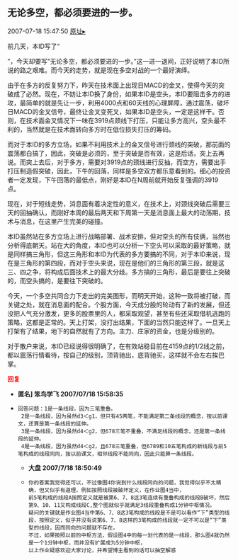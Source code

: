 ## 无论多空，都必须要进的一步。
2007-07-18 15:47:50
[原址▸](http://www.fxgan.com/chan_time/2007_07_12/622.htm)


前几天，本ID写了“

”，今天却要写“无论多空，都必须要进的一步。”这一进一退间，正好说明了本ID所说的路之艰难。而今天的走势，就是现在多空对战的一个最好演绎。

由于在多方的反复努力下，昨天在技术面上出现日MACD的金叉，使得今天的突破成了必然。现在，不妨让本ID换了身份，如果本ID是空头，本ID要阻击多方的进攻，最简单的就是先让一步，利用4000点和60天线的心理屏障，通过震荡，破坏日MACD的金叉信号，最终让金叉变死叉，如果本ID是空头，一定是这样干。否则，在技术面金叉情况下一味在3919点颈线下打压，只能让多方高兴，空头最不利的，当然就是在技术面转向多方时在低位损失打压的筹码。

而对于本ID的多方立场，如果不利用技术上的金叉信号进行颈线的突破，那前面的震荡都白搞了，因此，突破是必须的，至于突破是否有效，这是后话，突上去再说。而突上去后，对于多方，需要对3919点的颈线进行反抽，而空方，需要出手打压制造假突破，因此，下午的回落，同样是多空双方都乐意看到的。细心的投资者一定发现，下午回落的最低点，刚好是本ID在N周前就开始反复强调的3919点。

现在，对于短线走势，消息面有着决定性的意义，在技术上，对颈线突破后需要三天的回抽确认，而刚好本周的最后两天和下周第一天是消息面上最大的动荡期，技术与消息，在这里产生完美的碰撞。

本ID虽然站在多方立场上进行战略部署、战术安排，但对空头的所有伎俩，当然也分析得底朝天。站在大的角度，本ID也可以分析一下空头可以采取的最好策略，就是同样搞三角形，但这三角形和本ID为代表的多方要搞的不同，对于本ID来说，现在是三角形的第四段，而对于空头来说，现在是他们的三角形的第三段，就是这三、四之争，将构成后面技术上的最大分歧。多方搞的三角形，最后是要往上突破的，而空头搞的，是要往下突破的。

今天，一个多空共同合力下走出的完美图形，而明天开始，这种一致将被打破，而关键之处，就在消息面的配合。个股方面，今天成分股的轮动有了新的发展，但还没把人气充分激发，更多的股票里的人，都采取观望，甚至有些还采取借机逃跑的策略，这都是正常的。天上打架，没打出结果，下面的当然只能这样了。一旦天上打架有了结果，地下的自然就有了方向。主力、庄家的资金，也是分级别的。

对于散户来说，本ID已经说得很明确了，在有效站稳目前在4159点的1/2线之前，都以震荡行情看待，按自己的级别，顶背驰出，底背驰买，这样就不会左右挨巴掌。




**<font color='red'>回复</font>**


- **匿名] 笨鸟学飞  2007/07/18 15:58:35**
- ```
  回答问题：1是一条线段，因为三笔重叠。
   2是一条线段，因为虽然d3＜g1，但只有45两笔，不能满足第二条线段的概念，按以前课文，还算是第一条线段的延伸。
   3是一条线段，因为虽然d4＜g2，但678三笔不重叠，不满足线段的概念，还是第一条线段的延伸。
   4是一条线段，因为虽然d4＜g2，且678三笔重叠，但6789和10五笔构成的新线段与前5笔构成的线段同向，按以前课文，相邻线段不能同向，因此只能算一条线段。 
  ```
   - **大盘 2007/7/18 18:50:49**
   - ```
     你的答案我觉得还可以，不过像图4你说到什么线段同向的问题，我觉得似乎不太精确，但又似乎有道理，例如按照线段被破坏定义，在作业图4当中，
     前5笔构成的线段A按照定义就是被第6、7、8这3笔连续有重叠构成的线段B破坏，然后第9、10、11又构成线段C,整个图就似乎就满足3线段重叠构成1分钟中枢情况。
     疑问的关键就是作业图4当中第6、7、8这3笔构成的线段是不是可以看作“下”类型的线段，按照定义，似乎并没有说第6、7、8这样的3笔构成的线段就一定不可以是“下”类型的线段，因而同向的问题就不存在，
     不过，如果按照以前的中枢方法，假设图4中的每一划代表的是一线段，那么图4就仍然是一个1分钟中枢，而并没有扩展成为5分钟中枢，
     以上作业疑惑欢迎大家讨论，并希望博主看到的话可以抽空解惑
     ```
